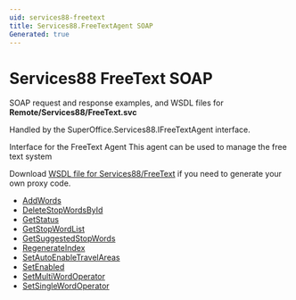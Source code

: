 ```yaml
---
uid: services88-freetext
title: Services88.FreeTextAgent SOAP
Generated: true
---
```


# Services88 FreeText SOAP

SOAP request and response examples, and WSDL files for **Remote/Services88/FreeText.svc**

Handled by the <see cref="T:SuperOffice.Services88.IFreeTextAgent">SuperOffice.Services88.IFreeTextAgent</see> interface.

Interface for the FreeText Agent
This agent can be used to manage the free text system

Download [WSDL file for Services88/FreeText](../Services88-FreeText.md) if you need to generate your own proxy code.

* [AddWords](AddWords.md)
* [DeleteStopWordsById](DeleteStopWordsById.md)
* [GetStatus](GetStatus.md)
* [GetStopWordList](GetStopWordList.md)
* [GetSuggestedStopWords](GetSuggestedStopWords.md)
* [RegenerateIndex](RegenerateIndex.md)
* [SetAutoEnableTravelAreas](SetAutoEnableTravelAreas.md)
* [SetEnabled](SetEnabled.md)
* [SetMultiWordOperator](SetMultiWordOperator.md)
* [SetSingleWordOperator](SetSingleWordOperator.md)
